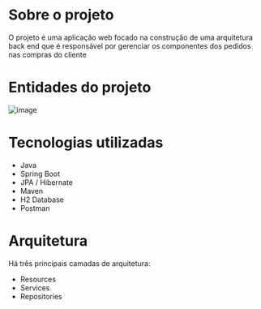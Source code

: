 # Sobre o projeto
O projeto é uma aplicação web focado na construção de uma arquitetura back end que é responsável por gerenciar os componentes dos pedidos nas compras do cliente
# Entidades do projeto
![image](https://user-images.githubusercontent.com/108245169/218842431-c6df8625-9894-47f2-bfe4-6d28f72a41ac.png)
# Tecnologias utilizadas
* Java
* Spring Boot
* JPA / Hibernate
* Maven
* H2 Database
* Postman
# Arquitetura
Há três principais camadas de arquitetura:
* Resources
* Services
* Repositories
